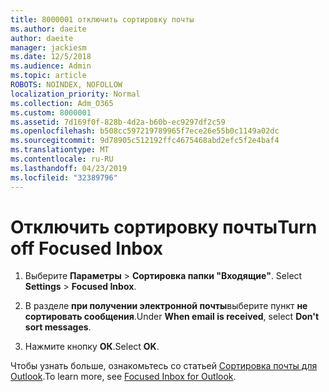 ```yaml
---
title: 8000001 отключить сортировку почты
ms.author: daeite
author: daeite
manager: jackiesm
ms.date: 12/5/2018
ms.audience: Admin
ms.topic: article
ROBOTS: NOINDEX, NOFOLLOW
localization_priority: Normal
ms.collection: Adm_O365
ms.custom: 8000001
ms.assetid: 7d169f0f-828b-4d2a-b60b-ec9297df2c59
ms.openlocfilehash: b508cc597219789965f7ece26e55b0c1149a02dc
ms.sourcegitcommit: 9d78905c512192ffc4675468abd2efc5f2e4baf4
ms.translationtype: MT
ms.contentlocale: ru-RU
ms.lasthandoff: 04/23/2019
ms.locfileid: "32389796"
---
```

# <a name="turn-off-focused-inbox"></a><span data-ttu-id="0bd9b-102">Отключить сортировку почты</span><span class="sxs-lookup"><span data-stu-id="0bd9b-102">Turn off Focused Inbox</span></span>

1. <span data-ttu-id="0bd9b-103">Выберите **Параметры** \> **Сортировка папки "Входящие"**.  </span><span class="sxs-lookup"><span data-stu-id="0bd9b-103">Select **Settings**  \> **Focused Inbox**.</span></span>
    
2. <span data-ttu-id="0bd9b-104">В разделе **при получении электронной почты**выберите пункт **не сортировать сообщения**.</span><span class="sxs-lookup"><span data-stu-id="0bd9b-104">Under **When email is received**, select **Don't sort messages**.</span></span>
    
3. <span data-ttu-id="0bd9b-105">Нажмите кнопку **ОК**.</span><span class="sxs-lookup"><span data-stu-id="0bd9b-105">Select **OK**.</span></span>
    
<span data-ttu-id="0bd9b-106">Чтобы узнать больше, ознакомьтесь со статьей [Сортировка почты для Outlook](https://go.microsoft.com/fwlink/p/?linkid=873108).</span><span class="sxs-lookup"><span data-stu-id="0bd9b-106">To learn more, see [Focused Inbox for Outlook](https://go.microsoft.com/fwlink/p/?linkid=873108).</span></span>
  


